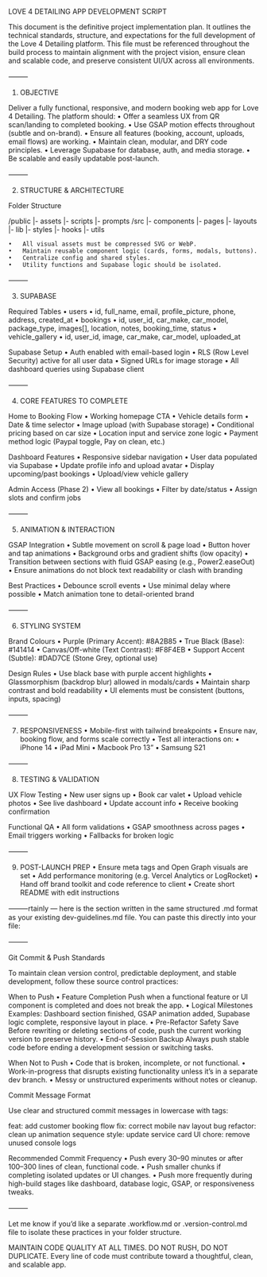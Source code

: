 LOVE 4 DETAILING APP DEVELOPMENT SCRIPT

This document is the definitive project implementation plan. It outlines the technical standards, structure, and expectations for the full development of the Love 4 Detailing platform. This file must be referenced throughout the build process to maintain alignment with the project vision, ensure clean and scalable code, and preserve consistent UI/UX across all environments.

⸻

1. OBJECTIVE

Deliver a fully functional, responsive, and modern booking web app for Love 4 Detailing. The platform should:
	•	Offer a seamless UX from QR scan/landing to completed booking.
	•	Use GSAP motion effects throughout (subtle and on-brand).
	•	Ensure all features (booking, account, uploads, email flows) are working.
	•	Maintain clean, modular, and DRY code principles.
	•	Leverage Supabase for database, auth, and media storage.
	•	Be scalable and easily updatable post-launch.

⸻

2. STRUCTURE & ARCHITECTURE

Folder Structure

/public
  |- assets
  |- scripts
  |- prompts
/src
  |- components
  |- pages
  |- layouts
  |- lib
  |- styles
  |- hooks
  |- utils

	•	All visual assets must be compressed SVG or WebP.
	•	Maintain reusable component logic (cards, forms, modals, buttons).
	•	Centralize config and shared styles.
	•	Utility functions and Supabase logic should be isolated.

⸻

3. SUPABASE

Required Tables
	•	users
	•	id, full_name, email, profile_picture, phone, address, created_at
	•	bookings
	•	id, user_id, car_make, car_model, package_type, images[], location, notes, booking_time, status
	•	vehicle_gallery
	•	id, user_id, image, car_make, car_model, uploaded_at

Supabase Setup
	•	Auth enabled with email-based login
	•	RLS (Row Level Security) active for all user data
	•	Signed URLs for image storage
	•	All dashboard queries using Supabase client

⸻

4. CORE FEATURES TO COMPLETE

Home to Booking Flow
	•	Working homepage CTA
	•	Vehicle details form
	•	Date & time selector
	•	Image upload (with Supabase storage)
	•	Conditional pricing based on car size
	•	Location input and service zone logic
	•	Payment method logic (Paypal toggle, Pay on clean, etc.)

Dashboard Features
	•	Responsive sidebar navigation
	•	User data populated via Supabase
	•	Update profile info and upload avatar
	•	Display upcoming/past bookings
	•	Upload/view vehicle gallery

Admin Access (Phase 2)
	•	View all bookings
	•	Filter by date/status
	•	Assign slots and confirm jobs

⸻

5. ANIMATION & INTERACTION

GSAP Integration
	•	Subtle movement on scroll & page load
	•	Button hover and tap animations
	•	Background orbs and gradient shifts (low opacity)
	•	Transition between sections with fluid GSAP easing (e.g., Power2.easeOut)
	•	Ensure animations do not block text readability or clash with branding

Best Practices
	•	Debounce scroll events
	•	Use minimal delay where possible
	•	Match animation tone to detail-oriented brand

⸻

6. STYLING SYSTEM

Brand Colours
	•	Purple (Primary Accent): #8A2B85
	•	True Black (Base): #141414
	•	Canvas/Off-white (Text Contrast): #F8F4EB
	•	Support Accent (Subtle): #DAD7CE (Stone Grey, optional use)

Design Rules
	•	Use black base with purple accent highlights
	•	Glassmorphism (backdrop blur) allowed in modals/cards
	•	Maintain sharp contrast and bold readability
	•	UI elements must be consistent (buttons, inputs, spacing)

⸻

7. RESPONSIVENESS
	•	Mobile-first with tailwind breakpoints
	•	Ensure nav, booking flow, and forms scale correctly
	•	Test all interactions on:
	•	iPhone 14
	•	iPad Mini
	•	Macbook Pro 13”
	•	Samsung S21

⸻

8. TESTING & VALIDATION

UX Flow Testing
	•	New user signs up
	•	Book car valet
	•	Upload vehicle photos
	•	See live dashboard
	•	Update account info
	•	Receive booking confirmation

Functional QA
	•	All form validations
	•	GSAP smoothness across pages
	•	Email triggers working
	•	Fallbacks for broken logic

⸻

9. POST-LAUNCH PREP
	•	Ensure meta tags and Open Graph visuals are set
	•	Add performance monitoring (e.g. Vercel Analytics or LogRocket)
	•	Hand off brand toolkit and code reference to client
	•	Create short README with edit instructions

⸻rtainly — here is the section written in the same structured .md format as your existing dev-guidelines.md file. You can paste this directly into your file:

⸻

Git Commit & Push Standards

To maintain clean version control, predictable deployment, and stable development, follow these source control practices:

When to Push
	•	Feature Completion
Push when a functional feature or UI component is completed and does not break the app.
	•	Logical Milestones
Examples: Dashboard section finished, GSAP animation added, Supabase logic complete, responsive layout in place.
	•	Pre-Refactor Safety Save
Before rewriting or deleting sections of code, push the current working version to preserve history.
	•	End-of-Session Backup
Always push stable code before ending a development session or switching tasks.

When Not to Push
	•	Code that is broken, incomplete, or not functional.
	•	Work-in-progress that disrupts existing functionality unless it’s in a separate dev branch.
	•	Messy or unstructured experiments without notes or cleanup.

 Commit Message Format

Use clear and structured commit messages in lowercase with tags:

feat: add customer booking flow
fix: correct mobile nav layout bug
refactor: clean up animation sequence
style: update service card UI
chore: remove unused console logs

Recommended Commit Frequency
	•	Push every 30–90 minutes or after 100–300 lines of clean, functional code.
	•	Push smaller chunks if completing isolated updates or UI changes.
	•	Push more frequently during high-build stages like dashboard, database logic, GSAP, or responsiveness tweaks.

⸻

Let me know if you’d like a separate .workflow.md or .version-control.md file to isolate these practices in your folder structure.

MAINTAIN CODE QUALITY AT ALL TIMES. DO NOT RUSH, DO NOT DUPLICATE.
Every line of code must contribute toward a thoughtful, clean, and scalable app.